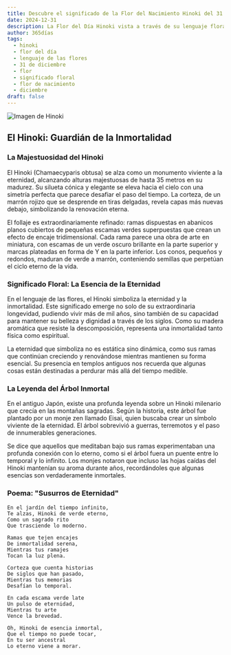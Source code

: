 ```yaml
---
title: Descubre el significado de la Flor del Nacimiento Hinoki del 31 de diciembre
date: 2024-12-31
description: La Flor del Día Hinoki vista a través de su lenguaje floral e historias
author: 365días
tags:
  - hinoki
  - flor del día
  - lenguaje de las flores
  - 31 de diciembre
  - flor
  - significado floral
  - flor de nacimiento
  - diciembre
draft: false
---
```


![Imagen de Hinoki](https://cdn.pixabay.com/photo/2015/09/17/13/36/hinoki-944147_1280.jpg#center)


## El Hinoki: Guardián de la Inmortalidad

### La Majestuosidad del Hinoki

El Hinoki (Chamaecyparis obtusa) se alza como un monumento viviente a la eternidad, alcanzando alturas majestuosas de hasta 35 metros en su madurez. Su silueta cónica y elegante se eleva hacia el cielo con una simetría perfecta que parece desafiar el paso del tiempo. La corteza, de un marrón rojizo que se desprende en tiras delgadas, revela capas más nuevas debajo, simbolizando la renovación eterna.

El follaje es extraordinariamente refinado: ramas dispuestas en abanicos planos cubiertos de pequeñas escamas verdes superpuestas que crean un efecto de encaje tridimensional. Cada rama parece una obra de arte en miniatura, con escamas de un verde oscuro brillante en la parte superior y marcas plateadas en forma de Y en la parte inferior. Los conos, pequeños y redondos, maduran de verde a marrón, conteniendo semillas que perpetúan el ciclo eterno de la vida.

### Significado Floral: La Esencia de la Eternidad

En el lenguaje de las flores, el Hinoki simboliza la eternidad y la inmortalidad. Este significado emerge no solo de su extraordinaria longevidad, pudiendo vivir más de mil años, sino también de su capacidad para mantener su belleza y dignidad a través de los siglos. Como su madera aromática que resiste la descomposición, representa una inmortalidad tanto física como espiritual.

La eternidad que simboliza no es estática sino dinámica, como sus ramas que continúan creciendo y renovándose mientras mantienen su forma esencial. Su presencia en templos antiguos nos recuerda que algunas cosas están destinadas a perdurar más allá del tiempo medible.

### La Leyenda del Árbol Inmortal

En el antiguo Japón, existe una profunda leyenda sobre un Hinoki milenario que crecía en las montañas sagradas. Según la historia, este árbol fue plantado por un monje zen llamado Eisai, quien buscaba crear un símbolo viviente de la eternidad. El árbol sobrevivió a guerras, terremotos y el paso de innumerables generaciones.

Se dice que aquellos que meditaban bajo sus ramas experimentaban una profunda conexión con lo eterno, como si el árbol fuera un puente entre lo temporal y lo infinito. Los monjes notaron que incluso las hojas caídas del Hinoki mantenían su aroma durante años, recordándoles que algunas esencias son verdaderamente inmortales.

### Poema: "Susurros de Eternidad"

    En el jardín del tiempo infinito,
    Te alzas, Hinoki de verde eterno,
    Como un sagrado rito
    Que trasciende lo moderno.

    Ramas que tejen encajes
    De inmortalidad serena,
    Mientras tus ramajes
    Tocan la luz plena.

    Corteza que cuenta historias
    De siglos que han pasado,
    Mientras tus memorias
    Desafían lo temporal.

    En cada escama verde late
    Un pulso de eternidad,
    Mientras tu arte
    Vence la brevedad.

    Oh, Hinoki de esencia inmortal,
    Que el tiempo no puede tocar,
    En tu ser ancestral
    Lo eterno viene a morar.